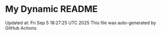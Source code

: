 # My Dynamic README
Updated at: Fri Sep  5 18:27:25 UTC 2025
This file was auto-generated by GitHub Actions.
